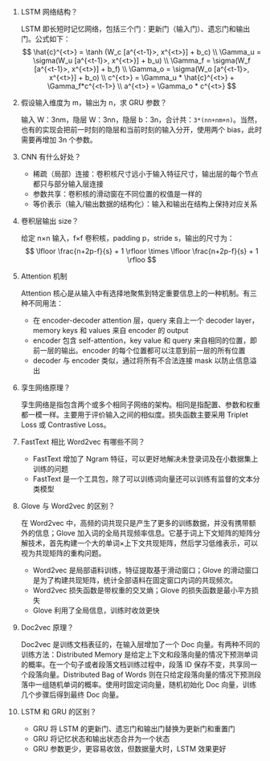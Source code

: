 1. LSTM 网络结构？

    LSTM 即长短时记忆网络，包括三个门：更新门（输入门）、遗忘门和输出门。公式如下：
    $$
    \hat{c}^{<t>} = \tanh (W_c [a^{<t-1}>, x^{<t>}] + b_c) \\
    \Gamma_u = \sigma(W_u [a^{<t-1}>, x^{<t>}] + b_u) \\
    \Gamma_f = \sigma(W_f [a^{<t-1}>, x^{<t>}] + b_f) \\
    \Gamma_o = \sigma(W_o [a^{<t-1}>, x^{<t>}] + b_o) \\
    c^{<t>} = \Gamma_u * \hat{c}^{<t>} + \Gamma_f*c^{<t-1>} \\
    a^{<t>} = \Gamma_o * c^{<t>}
    $$

2. 假设输入维度为 m，输出为 n，求 GRU 参数？

    输入  W：3nm，隐层 W：3nn，隐层 b：3n，合计共：`3*(nn+nm+n)`。当然，也有的实现会把前一时刻的隐层和当前时刻的输入分开，使用两个 bias，此时需要再增加 3n 个参数。

3. CNN 有什么好处？

    - 稀疏（局部）连接：卷积核尺寸远小于输入特征尺寸，输出层的每个节点都只与部分输入层连接
    - 参数共享：卷积核的滑动窗在不同位置的权值是一样的
    - 等价表示（输入/输出数据的结构化）：输入和输出在结构上保持对应关系

4. 卷积层输出 size？

    给定 n×n 输入，f×f 卷积核，padding p，stride s，输出的尺寸为：
    $$
    \lfloor \frac{n+2p-f}{s} + 1 \rfloor \times \lfloor \frac{n+2p-f}{s} + 1 \rfloo
    $$
    
5. Attention 机制

    Attention 核心是从输入中有选择地聚焦到特定重要信息上的一种机制。有三种不同用法：

    - 在 encoder-decoder attention 层，query 来自上一个 decoder layer，memory keys 和 values 来自 encoder 的 output
    - encoder 包含 self-attention，key value 和 query 来自相同的位置，即前一层的输出。encoder 的每个位置都可以注意到前一层的所有位置
    - decoder 与 encoder 类似，通过将所有不合法连接 mask 以防止信息溢出

6. 孪生网络原理？

    孪生网络是指包含两个或多个相同子网络的架构。相同是指配置、参数和权重都一模一样。主要用于评价输入之间的相似度。损失函数主要采用 Triplet Loss 或 Contrastive Loss。
    
7. FastText 相比 Word2vec 有哪些不同？

    - FastText 增加了 Ngram 特征，可以更好地解决未登录词及在小数据集上训练的问题
    - FastText 是一个工具包，除了可以训练词向量还可以训练有监督的文本分类模型

8. Glove 与 Word2vec 的区别？

    在 Word2vec 中，高频的词共现只是产生了更多的训练数据，并没有携带额外的信息；Glove 加入词的全局共现频率信息。它基于词上下文矩阵的矩阵分解技术，首先构建一个大的单词×上下文共现矩阵，然后学习低维表示，可以视为共现矩阵的重构问题。

    - Word2vec 是局部语料训练，特征提取基于滑动窗口；Glove 的滑动窗口是为了构建共现矩阵，统计全部语料在固定窗口内词的共现频次。
    - Word2vec 损失函数是带权重的交叉熵；Glove 的损失函数是最小平方损失
    - Glove 利用了全局信息，训练时收敛更快
    
9. Doc2vec 原理？

    Doc2vec 是训练文档表征的，在输入层增加了一个 Doc 向量。有两种不同的训练方法：Distributed Memory  是给定上下文和段落向量的情况下预测单词的概率。在一个句子或者段落文档训练过程中，段落 ID 保存不变，共享同一个段落向量。Distributed Bag of Words 则在只给定段落向量的情况下预测段落中一组随机单词的概率。使用时固定词向量，随机初始化 Doc 向量，训练几个步骤后得到最终 Doc 向量。
    
10. LSTM 和 GRU 的区别？

    - GRU 将 LSTM 的更新门、遗忘门和输出门替换为更新门和重置门
    - GRU 将记忆状态和输出状态合并为一个状态
    - GRU 参数更少，更容易收敛，但数据量大时，LSTM 效果更好
